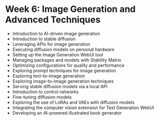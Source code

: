# Week 6: Image Generation and Advanced Techniques

- Introduction to AI-driven image generation
- Introduction to stable diffusion
- Leveraging APIs for image generation
- Executing diffusion models on personal hardware
- Setting up the Image Generation WebUI tool
- Managing packages and models with Stability Matrix
- Optimizing configurations for quality and performance
- Exploring prompt techniques for image generation
- Exploring text-to-image generation
- Exploring image-to-image generation techniques
- Serving stable diffusion models via a local API
- Introduction to control networks
- Fine-tuning diffusion models
- Exploring the use of LoRAs and VAEs with diffusion models
- Integrating the computer vision extension for Text Generation WebUI
- Developing an AI-powered illustrated book generator
